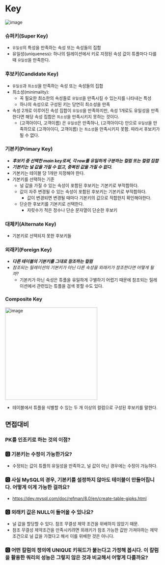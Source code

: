 # Key

![image](https://user-images.githubusercontent.com/65555299/233393071-618e8537-73e9-4125-a514-75801dc2d188.png)


### 슈퍼키(Super Key)

- `유일성`의 특성을 만족하는 속성 또는 속성들의 집합
- 유일성(uniqueness): 하나의 릴레이션에서 키로 지정된 속성 값이 튜플마다 다를 때 `유일성`을 만족한다. 

### 후보키(Candidate Key)

- `유일성`과 `최소성`을 만족하는 속성 또는 속성들의 집합
- 최소성(minimality): 
  - 꼭 필요한 최소한의 속성들로 `유일성`을 만족시킬 수 있는지를 나타내는 특성
  - 하나의 속성으로 구성된 키는 당연히 최소성을 만족
- 속성 2개로 이루어진 속성 집합이 `유일성`을 만족하지만, 속성 1개로도 유일성을 만족한다면 해당 속성 집합은 `최소성`을 만족시키지 못하는 것이다. 
  - (고객아이디, 고객이름) 은 `유일성`은 만족하나, (고객아이디) 만으로 `유일성`을 만족하므로 (고객아이디, 고객이름) 는 `최소성`을 만족시키지 못함. 따라서 후보키가 될 수 없다.

### 기본키(Primary Key)

- **_후보키 중 선택한 main key로써, 각 row를 유일하게 구분하는 컬럼 또는 컬럼 집합_**
- **_기본키는 널 값을 가질 수 없고, 중복된 값을 가질 수 없다._** 
- 기본키는 테이블 당 1개만 지정해야 한다. 
- 기본키를 선택하는 기준 
  - 널 값을 가질 수 있는 속성이 포함된 후보키는 기본키로 부적합하다.
  - 값이 자주 변경될 수 있는 속성이 포함된 후보키는 기본키로 부적합하다.
    - 값이 변경되면 변경될 때마다 기본키의 값으로 적합한지 확인해야한다.
  - 단순한 후보키를 기본키로 선택한다. 
    - 자릿수가 적은 정수나 단순 문자열이 단순한 후보키


### 대체키(Alternate Key)

- 기본키로 선택되지 못한 후보키들

### 외래키(Foreign Key)

- **_다른 테이블의 기본키를 그대로 참조하는 컬럼_**
- _참조되는 릴레이션의 기본키가 아닌 다른 속성을 외래키가 참조한다면 어떻게 될까?_
  - 기본키가 아닌 속성은 튜플을 유일하게 구별하기 어렵기 때문에 참조되는 릴레이션에서 관련있는 튜플을 검색 못할 수도 있다. 

### Composite Key

<img width="300" alt="image" src="https://user-images.githubusercontent.com/65555299/233396526-bc7febd2-7d18-43dc-8aac-38fa78aae516.png">

- 테이블에서 튜플을 식별할 수 있는 두 개 이상의 컬럼으로 구성된 후보키를 말한다. 

## 면접대비  

### PK를 인조키로 하는 것의 이점? 

### 🆀 기본키는 수정이 가능한가요?

- 수정되는 값이 튜플의 유일성을 만족하고, 널 값이 아닌 경우에는 수정이 가능하다.

### 🆀 사실 MySQL의 경우, 기본키를 설정하지 않아도 테이블이 만들어집니다. 어떻게 이게 가능한 걸까요?

- https://dev.mysql.com/doc/refman/8.0/en/create-table-gipks.html

### 🆀 외래키 값은 NULL이 들어올 수 있나요?

- 널 값을 할당할 수 있다. 참조 무결성 제약 조건을 위배하지 않았기 때문.
- 참조 무결성 제약조건을 만족시키려면 외래키가 참조 가능한 값만 가져야하는 제약조건으로 널 값을 가졌다고 해서 이를 위배한 것은 아니다.

### 🆀 어떤 칼럼의 정의에 UNIQUE 키워드가 붙는다고 가정해 봅시다. 이 칼럼을 활용한 쿼리의 성능은 그렇지 않은 것과 비교해서 어떻게 다를까요?

